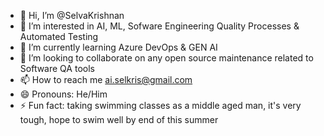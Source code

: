 - 👋 Hi, I’m @SelvaKrishnan
- 👀 I’m interested in AI, ML, Sofware Engineering Quality Processes & Automated Testing
- 🌱 I’m currently learning Azure DevOps & GEN AI
- 💞️ I’m looking to collaborate on any open source maintenance related to Software QA tools
- 📫 How to reach me ai.selkris@gmail.com  
- 😄 Pronouns: He/Him
- ⚡ Fun fact: taking swimming classes as a middle aged man, it's very tough, hope to swim well by end of this summer

<!---
SelvaKris/SelvaKris is a ✨ special ✨ repository because its `README.md` (this file) appears on your GitHub profile.
You can click the Preview link to take a look at your changes.
--->
